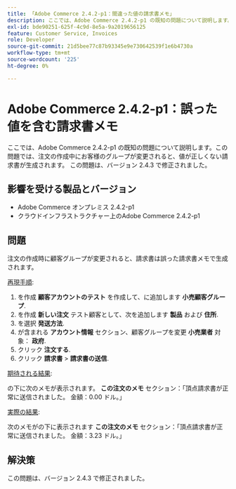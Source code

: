 ```yaml
---
title: 「Adobe Commerce 2.4.2-p1：間違った値の請求書メモ」
description: ここでは、Adobe Commerce 2.4.2-p1 の既知の問題について説明します。この問題では、注文の作成中にお客様のグループが変更されると、値が正しくない請求書が生成されます。 この問題は、バージョン 2.4.3 で修正されました。
exl-id: bde90251-625f-4c9d-8e5a-9a2019656125
feature: Customer Service, Invoices
role: Developer
source-git-commit: 21d5bee77c87b93345e9e730642539f1e6b4730a
workflow-type: tm+mt
source-wordcount: '225'
ht-degree: 0%

---
```


# Adobe Commerce 2.4.2-p1：誤った値を含む請求書メモ

ここでは、Adobe Commerce 2.4.2-p1 の既知の問題について説明します。この問題では、注文の作成中にお客様のグループが変更されると、値が正しくない請求書が生成されます。 この問題は、バージョン 2.4.3 で修正されました。

## 影響を受ける製品とバージョン

* Adobe Commerce オンプレミス 2.4.2-p1
* クラウドインフラストラクチャー上のAdobe Commerce 2.4.2-p1

## 問題

注文の作成時に顧客グループが変更されると、請求書は誤った請求書メモで生成されます。

<u>再現手順</u>:

1. を作成 **顧客アカウントのテスト** を作成して、に追加します **小売顧客グループ**.
1. を作成 **新しい注文** テスト顧客として、次を追加します **製品** および **住所**.
1. を選択 **発送方法**.
1. が含まれる **アカウント情報** セクション、顧客グループを変更 **小売業者** 対象： **政府**.
1. クリック **注文する**.
1. クリック **請求書** > **請求書の送信**.

<u>期待される結果</u>:

の下に次のメモが表示されます。 **この注文のメモ**  セクション：「頂点請求書が正常に送信されました。 金額：0.00 ドル。」

<u>実際の結果</u>:

次のメモがの下に表示されます **この注文のメモ** セクション：「頂点請求書が正常に送信されました。 金額：3.23 ドル。」

## 解決策

この問題は、バージョン 2.4.3 で修正されました。
